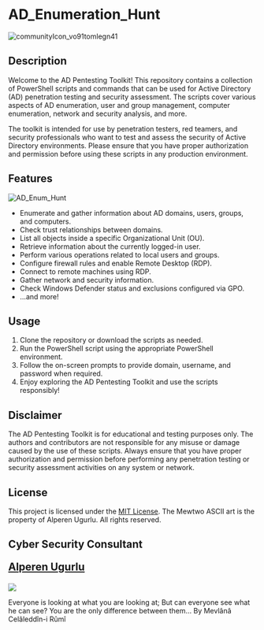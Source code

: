 # AD_Enumeration_Hunt

![communityIcon_vo91tomlegn41](https://github.com/alperenugurlu/AD_Enumeration_Hunt/assets/64872731/72b64c9d-4b00-4c69-9dbd-5d3544522a52)


## Description

Welcome to the AD Pentesting Toolkit! This repository contains a collection of PowerShell scripts and commands that can be used for Active Directory (AD) penetration testing and security assessment. The scripts cover various aspects of AD enumeration, user and group management, computer enumeration, network and security analysis, and more.

The toolkit is intended for use by penetration testers, red teamers, and security professionals who want to test and assess the security of Active Directory environments. Please ensure that you have proper authorization and permission before using these scripts in any production environment.

## Features

![AD_Enum_Hunt](https://github.com/alperenugurlu/AD_Enumeration_Hunt/assets/64872731/456c87fa-8480-4fae-8dfa-1b7288303ace)


- Enumerate and gather information about AD domains, users, groups, and computers.
- Check trust relationships between domains.
- List all objects inside a specific Organizational Unit (OU).
- Retrieve information about the currently logged-in user.
- Perform various operations related to local users and groups.
- Configure firewall rules and enable Remote Desktop (RDP).
- Connect to remote machines using RDP.
- Gather network and security information.
- Check Windows Defender status and exclusions configured via GPO.
- ...and more!

## Usage

1. Clone the repository or download the scripts as needed.
2. Run the PowerShell script using the appropriate PowerShell environment.
3. Follow the on-screen prompts to provide domain, username, and password when required.
4. Enjoy exploring the AD Pentesting Toolkit and use the scripts responsibly!

## Disclaimer

The AD Pentesting Toolkit is for educational and testing purposes only. The authors and contributors are not responsible for any misuse or damage caused by the use of these scripts. Always ensure that you have proper authorization and permission before performing any penetration testing or security assessment activities on any system or network.



## License

This project is licensed under the [MIT License](LICENSE). The Mewtwo ASCII art is the property of Alperen Ugurlu. All rights reserved.

## Cyber Security Consultant <p><a href="https://www.linkedin.com/in/alperen-ugurlu-7b57b7178/">Alperen Ugurlu</a></p>

<picture>
<source
  srcset="https://github-readme-stats.vercel.app/api?username=alperenugurlu&show_icons=true&theme=dark"
  media="(prefers-color-scheme: dark)"
/>
<source
  srcset="https://github-readme-stats.vercel.app/api?username=alperenugurlu&show_icons=true"
  media="(prefers-color-scheme: light), (prefers-color-scheme: no-preference)"
/>
<img src="https://github-readme-stats.vercel.app/api?username=alperenugurlu&show_icons=true" />
</picture>

Everyone is looking at what you are looking at; But can everyone see what he can see? You are the only difference between them…
By Mevlânâ Celâleddîn-i Rûmî

